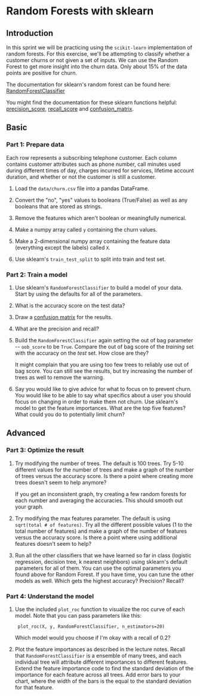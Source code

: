 # Random Forests with sklearn

## Introduction

In this sprint we will be practicing using the `scikit-learn` implementation of random forests. For this exercise, we'll be attempting to classify whether a customer churns or not given a set of inputs. We can use the Random Forest to get more insight into the churn data. Only about 15% of the data points are positive for churn. 

The documentation for sklearn's random forest can be found here: [RandomForestClassifier](http://scikit-learn.org/stable/modules/generated/sklearn.ensemble.RandomForestClassifier.html)

You might find the documentation for these sklearn functions helpful: [precision_score](http://scikit-learn.org/stable/modules/generated/sklearn.metrics.precision_score.html), [recall_score](http://scikit-learn.org/stable/modules/generated/sklearn.metrics.recall_score.html) and [confusion_matrix](http://scikit-learn.org/stable/modules/generated/sklearn.metrics.confusion_matrix.html).

## Basic

### Part 1: Prepare data

Each row represents a subscribing telephone customer. Each column contains customer attributes such as phone number, call minutes used during different times of day, charges incurred for services, lifetime account duration, and whether or not the customer is still a customer.

1. Load the `data/churn.csv` file into a pandas DataFrame.

1. Convert the "no", "yes" values to booleans (True/False) as well as any booleans that are stored as strings.

1. Remove the features which aren't boolean or meaningfully numerical.

1. Make a numpy array called `y` containing the churn values.

1. Make a 2-dimensional numpy array containing the feature data (everything except the labels) called `X`.

1. Use sklearn's `train_test_split` to split into train and test set.

### Part 2: Train a model

1. Use sklearn's `RandomForestClassifier` to build a model of your data. Start by using the defaults for all of the parameters.

1. What is the accuracy score on the test data?

1. Draw a [confusion matrix](http://scikit-learn.org/stable/modules/generated/sklearn.metrics.confusion_matrix.html) for the results.

1. What are the precision and recall?

1. Build the `RandomForestClassifier` again setting the out of bag parameter -- `oob_score` to be `True`. Compare the out of bag score of the *training* set with the accuracy on the *test* set. How close are they?

    It might complain that you are using too few trees to reliably use out of bag score. You can still see the results, but try increasing the number of trees as well to remove the warning.

1. Say you would like to give advice for what to focus on to prevent churn. You would like to be able to say what specifics about a user you should focus on changing in order to make them not churn. Use sklearn's model to get the feature importances. What are the top five features? What could you do to potentially limit churn?

## Advanced

### Part 3: Optimize the result
1. Try modifying the number of trees. The default is 100 trees. Try 5-10 different values for the number of trees and make a graph of the number of trees versus the accuracy score. Is there a point where creating more trees doesn't seem to help anymore?

    If you get an inconsistent graph, try creating a few random forests for each number and averaging the accuracies. This should smooth out your graph.

1. Try modifying the max features parameter. The default is using `sqrt(total # of features)`. Try all the different possible values (1 to the total number of features) and make a graph of the number of features versus the accuracy score. Is there a point where using additional features doesn't seem to help?

1. Run all the other classifiers that we have learned so far in class (logistic regression, decision tree, k nearest neighbors) using sklearn's default parameters for all of them. You can use the optimal parameters you found above for Random Forest. If you have time, you can tune the other models as well. Which gets the highest accuracy? Precision? Recall?

### Part 4: Understand the model

1. Use the included `plot_roc` function to visualize the roc curve of each model. Note that you can pass parameters like this:

        plot_roc(X, y, RandomForestClassifier, n_estimators=20)

    Which model would you choose if I'm okay with a recall of 0.2?
    
1. Plot the feature importances as described in the lecture notes. Recall that `RandomForestClassifier` is a ensemble of many trees, and each individual tree will attribute different importances to different features. Extend the feature importance code to find the standard deviation of the importance for each feature across all trees. Add error bars to your chart, where the width of the bars is the equal to the standard deviation for that feature.
